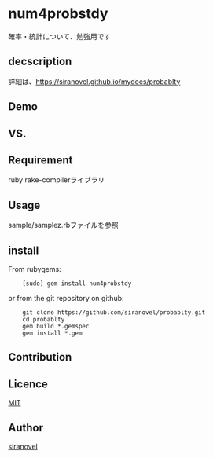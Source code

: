 num4probstdy
============
確率・統計について、勉強用です

## decscription ##

詳細は、https://siranovel.github.io/mydocs/probablty  

## Demo ##

## VS. ##

## Requirement ##
ruby rake-compilerライブラリ

## Usage ##

sample/samplez.rbファイルを参照

## install ##

From rubygems:  
~~~
    [sudo] gem install num4probstdy
~~~

or from the git repository on github:  
~~~
    git clone https://github.com/siranovel/probablty.git  
    cd probablty  
    gem build *.gemspec
    gem install *.gem
~~~

## Contribution ##

## Licence ##
[MIT](LICENSE)

## Author ##

[siranovel](https://github.com/siranovel)
